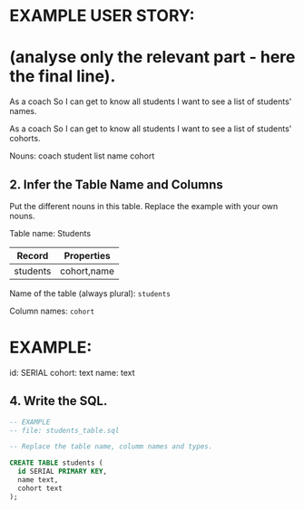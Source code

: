 # EXAMPLE USER STORY:
# (analyse only the relevant part - here the final line).

As a coach
So I can get to know all students
I want to see a list of students' names.

As a coach
So I can get to know all students
I want to see a list of students' cohorts.


Nouns:
coach
student
list
name
cohort

## 2. Infer the Table Name and Columns

Put the different nouns in this table. Replace the example with your own nouns.

Table name: Students

| Record                | Properties          |
| --------------------- | ------------------  |
| students              | cohort,name

Name of the table (always plural): `students` 

Column names: `cohort`

# EXAMPLE:

id: SERIAL
cohort: text
name: text


## 4. Write the SQL.

```sql
-- EXAMPLE
-- file: students_table.sql

-- Replace the table name, columm names and types.

CREATE TABLE students (
  id SERIAL PRIMARY KEY,
  name text,
  cohort text
);